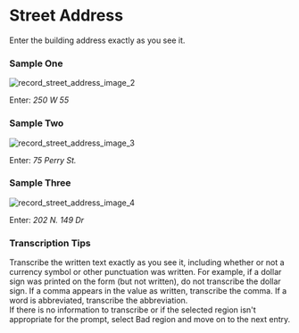 # Street Address
<p>Enter the building address exactly as you see it.</p>
<div id="accordion-help-modal">
<!--    <h3>Sample One</h3>-->
<!--    <div class="modal-field-guide" >-->
<!--      <img src="/images/t_address_1.png" alt="record_street_address_image_1">-->
<!--      <p>Enter: <em>Rivington St. near 2nd St.</em></p>-->
<!--    <p></p>-->
<!--    </div>-->
  <h3>Sample One</h3>
  <div class="modal-field-guide" >
    <img src="/images/t_address_2.png" alt="record_street_address_image_2">
  <p>Enter: <em>250 W 55</em></p>
  </div>
  <h3>Sample Two</h3>
  <div class="modal-field-guide" >
    <img src="/images/t_address_3.png" alt="record_street_address_image_3">
  <p>Enter: <em>75 Perry St.</em></p>
  </div>
  <h3>Sample Three</h3>
  <div class="modal-field-guide" >
    <img src="/images/t_address_4.png" alt="record_street_address_image_4">
  <p>Enter: <em>202 N. 149 Dr</em></p>
  </div>
  <h3>Transcription Tips</h3>  
  <div class="modal-field-guide" >
    <p>Transcribe the written text exactly as you see it, including whether or not a currency symbol or other punctuation was written. For example, if a dollar sign was printed on the form (but not written), do not transcribe the dollar sign. If a comma appears in the value as written, transcribe the comma. If a word is abbreviated, transcribe the abbreviation. <br />
    If there is no information to transcribe or if the selected region isn't appropriate for the prompt, select Bad region and move on to the next entry.</p>
  </div>
</div>
